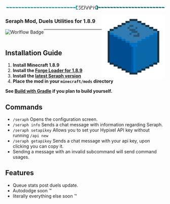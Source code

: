 <img 
     align="center" alt="title"  
     src="https://github.com/Scherso/Seraph/blob/master/.github/assets/title.png" 
/>

<img 
     align="right" alt="Logo" width="200px" 
     src="https://github.com/Scherso/Seraph/blob/master/src/main/resources/assets/seraph.png" 
/>

### Seraph Mod, Duels Utilities for 1.8.9

<img
     align="left" alt="Worlflow Badge"
     src="https://github.com/Scherso/Seraph/actions/workflows/gradle.yml/badge.svg"
/>

---

<br />

## Installation Guide
1. **Install Minecraft 1.8.9**
2. **Install the [Forge Loader for 1.8.9][forge189]**
3. **Install the [latest Seraph version][download]**
4. **Place the mod in your `minecraft/mods` directory**
     
**See [Build with Gradle][gradlewiki] if you plan to build yourself.**
  
## Commands
- `/seraph` Opens the configuration screen.
- `/seraph info` Sends a chat message with information regarding Seraph.
- `/seraph setapikey` Allows you to set your Hypixel API key without running `/api new`
- `/seraph getapikey` Sends a chat message with your api key, upon clicking you can copy it.
- Sending a message with an invalid subcommand will send command usages.
  
## Features
- Queue stats post duels update.
- Autododge soon ™
- literally everything else soon ™

[forge189]: https://files.minecraftforge.net/net/minecraftforge/forge/index_1.8.9.html
[download]: https://youtu.be/dQw4w9WgXcQ
[gradlewiki]: https://github.com/Scherso/Seraph/wiki/Build-with-Gradle
